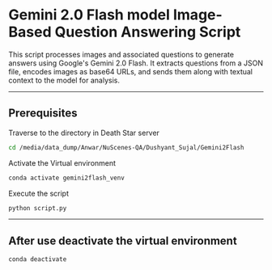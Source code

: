 # Gemini 2.0 Flash model Image-Based Question Answering Script

This script processes images and associated questions to generate answers using Google's Gemini 2.0 Flash. It extracts questions from a JSON file, encodes images as base64 URLs, and sends them along with textual context to the model for analysis.

---

##  Prerequisites

Traverse to the directory in Death Star server
```bash
cd /media/data_dump/Anwar/NuScenes-QA/Dushyant_Sujal/Gemini2Flash
```
Activate the Virtual environment
```bash
conda activate gemini2flash_venv
```
Execute the script
```bash
python script.py
```

---

##  After use deactivate the virtual environment
```bash
conda deactivate
```
